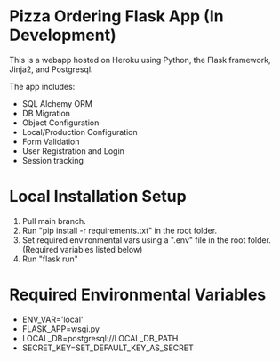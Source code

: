 # Pizza Ordering Flask App (In Development)

This is a webapp hosted on Heroku using Python, the Flask framework, Jinja2, and Postgresql.

The app includes:

- SQL Alchemy ORM
- DB Migration
- Object Configuration
- Local/Production Configuration
- Form Validation
- User Registration and Login
- Session tracking

# Local Installation Setup

1. Pull main branch.
2. Run "pip install -r requirements.txt" in the root folder.
3. Set required environmental vars using a ".env" file in the root folder. (Required variables listed below)
4. Run "flask run"

# Required Environmental Variables

- ENV_VAR='local'
- FLASK_APP=wsgi.py
- LOCAL_DB=postgresql://LOCAL_DB_PATH
- SECRET_KEY=SET_DEFAULT_KEY_AS_SECRET
